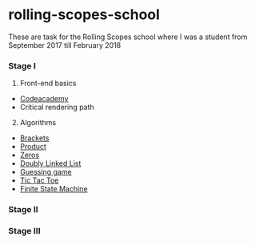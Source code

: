 # rolling-scopes-school
These are task for the Rolling Scopes school where I was a student from September 2017 till February 2018

### Stage I
1. Front-end basics
* <a href="">Codeacademy</a>
* Critical rendering path</a>
2. Algorithms
* <a href="">Brackets</a>
* <a href="">Product</a>
* <a href="">Zeros</a>
* <a href="">Doubly Linked List</a>
* <a href="">Guessing game</a>
* <a href="">Tic Tac Toe</a>
* <a href="">Finite State Machine</a>

### Stage II


### Stage III
